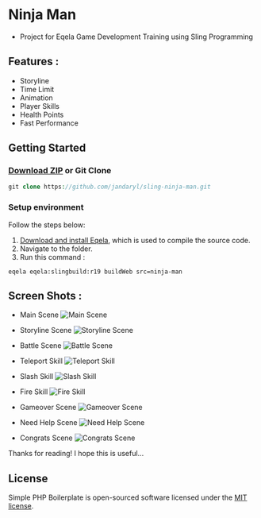 # Ninja Man
- Project for Eqela Game Development Training using Sling Programming

## Features :

- Storyline
- Time Limit
- Animation
- Player Skills
- Health Points
- Fast Performance

## Getting Started

### [Download ZIP](https://github.com/jandaryl/sling-ninja-man/archive/master.zip) or Git Clone
```php
git clone https://github.com/jandaryl/sling-ninja-man.git
```

### Setup environment

Follow the steps below:

1. [Download and install Eqela](http://www.eqela.com/install), which is used to compile the source code.
2. Navigate to the folder.
3. Run this command :
```
eqela eqela:slingbuild:r19 buildWeb src=ninja-man
```

## Screen Shots :

- Main Scene
![Main Scene](https://i.imgur.com/TEItJzL.png)

- Storyline Scene
![Storyline Scene](https://i.imgur.com/IziB9Em.png)

- Battle Scene
![Battle Scene](https://i.imgur.com/y43k7Nw.png)

- Teleport Skill
![Teleport Skill](https://i.imgur.com/QCkT2kg.png)

- Slash Skill
![Slash Skill](https://i.imgur.com/fUxySSv.png)

- Fire Skill
![Fire Skill](https://i.imgur.com/cRILL9v.png)

- Gameover Scene
![Gameover Scene](https://i.imgur.com/afQeP7K.png)

- Need Help Scene
![Need Help Scene](https://i.imgur.com/uEfBnyZ.png)

- Congrats Scene
![Congrats Scene](https://i.imgur.com/YmtiLpx.png)

Thanks for reading! I hope this is useful...

## License

Simple PHP Boilerplate is open-sourced software licensed under the [MIT license](https://opensource.org/licenses/MIT).
